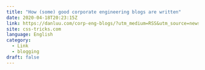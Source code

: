 ```yaml
---
title: "How (some) good corporate engineering blogs are written"
date: 2020-04-18T20:23:15Z
link: https://danluu.com/corp-eng-blogs/?utm_medium=RSS&utm_source=news.12bit.vn
site: css-tricks.com
language: English
category:
  - Link
  - blogging
draft: false
---
```

